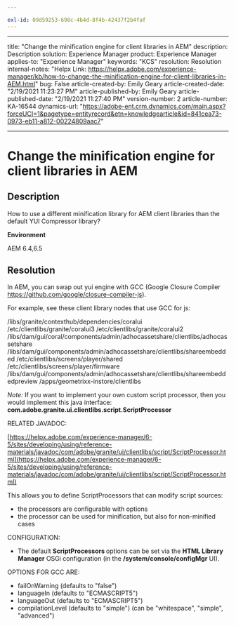 ```yaml
---

exl-id: 09d59253-698c-4b4d-8f4b-42437f2b4faf
---
```

---
title: "Change the minification engine for client libraries in AEM"
description: Description
solution: Experience Manager
product: Experience Manager
applies-to: "Experience Manager"
keywords: "KCS"
resolution: Resolution
internal-notes: "Helpx Link: https://helpx.adobe.com/experience-manager/kb/how-to-change-the-minification-engine-for-client-libraries-in-AEM.html"
bug: False
article-created-by: Emily Geary
article-created-date: "2/19/2021 11:23:27 PM"
article-published-by: Emily Geary
article-published-date: "2/19/2021 11:27:40 PM"
version-number: 2
article-number: KA-16544
dynamics-url: "https://adobe-ent.crm.dynamics.com/main.aspx?forceUCI=1&pagetype=entityrecord&etn=knowledgearticle&id=841cea73-0973-eb11-a812-00224809aac7"

---
# Change the minification engine for client libraries in AEM

## Description


How to use a different minification library for AEM client libraries than the default YUI Compressor library?

<b>Environment</b>

AEM 6.4,6.5


## Resolution


In AEM, you can swap out yui engine with GCC (Google Closure Compiler https://github.com/google/closure-compiler-js).

For example, see these client library nodes that use GCC for js:

/libs/granite/contexthub/dependencies/coralui /etc/clientlibs/granite/coralui3 /etc/clientlibs/granite/coralui2 /libs/dam/gui/coral/components/admin/adhocassetshare/clientlibs/adhocassetshare /libs/dam/gui/components/admin/adhocassetshare/clientlibs/shareembedded /etc/clientlibs/screens/player/shared /etc/clientlibs/screens/player/firmware /libs/dam/gui/components/admin/adhocassetshare/clientlibs/shareembeddedpreview /apps/geometrixx-instore/clientlibs



*Note:* If you want to implement your own custom script processor, then you would implement this java interface: <b>com.adobe.granite.ui.clientlibs.script.ScriptProcessor</b>



RELATED JAVADOC:

[https://helpx.adobe.com/experience-manager/6-5/sites/developing/using/reference-materials/javadoc/com/adobe/granite/ui/clientlibs/script/ScriptProcessor.html](https://helpx.adobe.com/experience-manager/6-5/sites/developing/using/reference-materials/javadoc/com/adobe/granite/ui/clientlibs/script/ScriptProcessor.html)

This allows you to define ScriptProcessors that can modify script sources:

- the processors are configurable with options
- the processor can be used for minification, but also for non-minified cases




CONFIGURATION:

- The default <b>ScriptProcessors </b>options can be set via the <b>HTML Library Manager</b> OSGi configuration (in the <b>/system/console/configMgr</b> UI).




OPTIONS FOR GCC ARE:

- failOnWarning (defaults to "false")
- languageIn (defaults to "ECMASCRIPT5")
- languageOut (defaults to "ECMASCRIPT5")
- compilationLevel (defaults to "simple") (can be "whitespace", "simple", "advanced")
